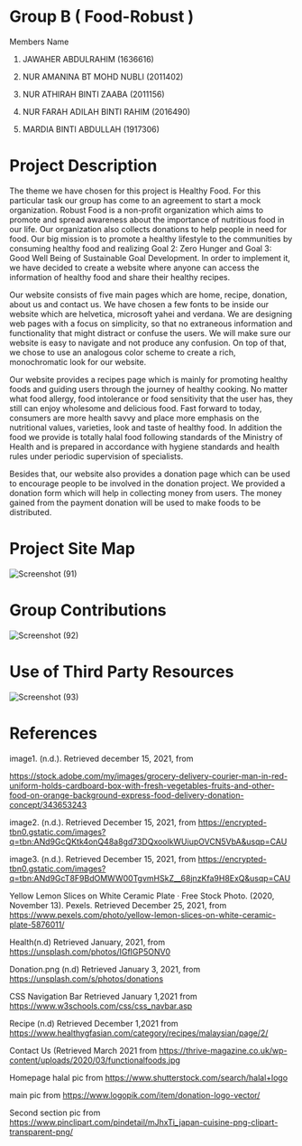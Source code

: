 # Group B ( Food-Robust )

Members Name

1. JAWAHER ABDULRAHIM (1636616)

2. NUR AMANINA BT MOHD NUBLI (2011402)

3. NUR ATHIRAH BINTI ZAABA (2011156)

4. NUR FARAH ADILAH BINTI RAHIM (2016490)

5. MARDIA BINTI ABDULLAH (1917306)

# Project Description

 The theme we have chosen for this project is Healthy Food. For this particular task our group has
 come to an agreement to start a mock organization. Robust Food is a non-profit organization which
 aims to promote and spread awareness about the importance of nutritious food in our life. Our 
 organization also collects donations to help people in need for food. Our big mission is to promote
 a healthy lifestyle to the communities by consuming healthy food and realizing Goal 2: Zero Hunger 
 and Goal 3: Good Well Being of Sustainable Goal Development. In order to implement it, we have 
 decided to create a website where anyone can access the information of healthy food and share their
 healthy recipes.

 Our website consists of five main pages which are home, recipe, donation, about us and contact us.
 We have chosen a few fonts to be inside our website which are helvetica, microsoft yahei and verdana. 
 We are designing web pages with a focus on simplicity, so that no extraneous information and functionality
 that might distract or confuse the users. We will make sure our website is easy to navigate and not produce
 any confusion. On top of that, we chose to use an analogous color scheme to create a rich, monochromatic 
 look for our website.

 Our website provides a recipes page which is mainly for promoting healthy foods and guiding users through
 the journey of healthy cooking. No matter what food allergy, food intolerance or food sensitivity that the
 user has, they still can enjoy wholesome and delicious food. Fast forward to today, consumers are more 
 health savvy and place more emphasis on the nutritional values, varieties, look and taste of healthy food. 
 In addition the food we provide is totally halal food following standards of the Ministry of Health and is
 prepared in accordance with hygiene standards and health rules under periodic supervision  of specialists. 

 Besides that, our website also provides a donation page which can be used to encourage people to be 
 involved in the donation project. We provided a donation form which will help in collecting money from users.
 The money gained from the payment donation will be used to make foods to be distributed. 


# Project Site Map

  
  
![Screenshot (91)](https://user-images.githubusercontent.com/70711353/148640270-0e38832d-dd98-40a0-addf-2cd3fbd5f4ee.png)



# Group Contributions



![Screenshot (92)](https://user-images.githubusercontent.com/70711353/148640660-062b6bc0-c80d-4a22-a938-eeda13478629.png)



# Use of Third Party Resources



![Screenshot (93)](https://user-images.githubusercontent.com/70711353/148648638-1c06f247-106f-45c6-8a55-b7a31beaaad5.png)




# References

image1. (n.d.). Retrieved december 15, 2021, from 

https://stock.adobe.com/my/images/grocery-delivery-courier-man-in-red-uniform-holds-cardboard-box-with-fresh-vegetables-fruits-and-other-food-on-orange-background-express-food-delivery-donation-concept/343653243

image2. (n.d.). Retrieved December 15, 2021, from 
https://encrypted-tbn0.gstatic.com/images?q=tbn:ANd9GcQKtk4onQ48a8gd73DQxoolkWUiupOVCN5VbA&usqp=CAU

image3. (n.d.). Retrieved December 15, 2021, from
https://encrypted-tbn0.gstatic.com/images?q=tbn:ANd9GcT8F9BdOMWW00TgvmHSkZ__68jnzKfa9H8ExQ&usqp=CAU

Yellow Lemon Slices on White Ceramic Plate · Free Stock Photo. (2020, November 13). Pexels. Retrieved December 25, 2021, from
https://www.pexels.com/photo/yellow-lemon-slices-on-white-ceramic-plate-5876011/

Health(n.d) Retrieved January, 2021, from
https://unsplash.com/photos/IGfIGP5ONV0

Donation.png (n.d) Retrieved January 3, 2021, from 
https://unsplash.com/s/photos/donations

CSS Navigation Bar Retrieved January 1,2021  from 
https://www.w3schools.com/css/css_navbar.asp

Recipe (n.d) Retrieved December 1,2021 from 
https://www.healthygfasian.com/category/recipes/malaysian/page/2/

Contact Us (Retrieved March 2021 from
https://thrive-magazine.co.uk/wp-content/uploads/2020/03/functionalfoods.jpg

Homepage halal pic from   https://www.shutterstock.com/search/halal+logo 

main pic from https://www.logopik.com/item/donation-logo-vector/ 

Second section pic from https://www.pinclipart.com/pindetail/mJhxTi_japan-cuisine-png-clipart-transparent-png/












